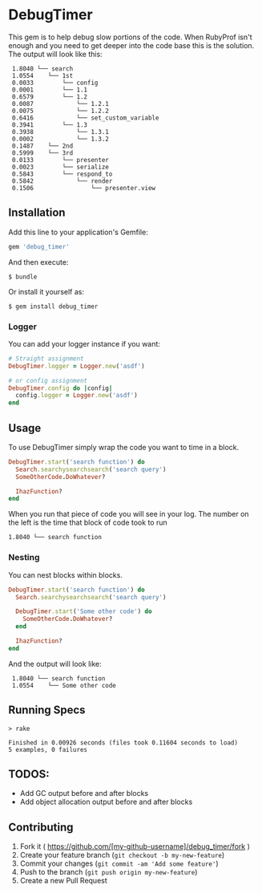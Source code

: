 # DebugTimer

This gem is to help debug slow portions of the code.  When RubyProf isn't enough and you need to get deeper into the code base this is the solution.  The output will look like this:

```
 1.8040 └── search
 1.0554    └── 1st
 0.0033        └── config
 0.0001        └── 1.1
 0.6579        └── 1.2
 0.0087            └── 1.2.1
 0.0075            └── 1.2.2
 0.6416            └── set_custom_variable
 0.3941        └── 1.3
 0.3938            └── 1.3.1
 0.0002            └── 1.3.2
 0.1487    └── 2nd
 0.5999    └── 3rd
 0.0133        └── presenter
 0.0023        └── serialize
 0.5843        └── respond_to
 0.5842            └── render
 0.1506                └── presenter.view

 ```

## Installation

Add this line to your application's Gemfile:

```ruby
gem 'debug_timer'
```

And then execute:

    $ bundle

Or install it yourself as:

    $ gem install debug_timer

### Logger

You can add your logger instance if you want:

```ruby
# Straight assignment
DebugTimer.logger = Logger.new('asdf')

# or config assignment
DebugTimer.config do |config|
  config.logger = Logger.new('asdf')
end

```
## Usage

To use DebugTimer simply wrap the code you want to time in a block.

```ruby
DebugTimer.start('search function') do
  Search.searchysearchsearch('search query')
  SomeOtherCode.DoWhatever?

  IhazFunction?
end
```

When you run that piece of code you will see in your log.  The number on the left is the time that block of code took to run

```
1.8040 └── search function
```

### Nesting

You can nest blocks within blocks.

```ruby
DebugTimer.start('search function') do
  Search.searchysearchsearch('search query')

  DebugTimer.start('Some other code') do
    SomeOtherCode.DoWhatever?
  end

  IhazFunction?
end
```

And the output will look like:

```
 1.8040 └── search function
 1.0554    └── Some other code
```

## Running Specs

```
> rake

Finished in 0.00926 seconds (files took 0.11604 seconds to load)
5 examples, 0 failures
```

## TODOS:
- Add GC output before and after blocks
- Add object allocation output before and after blocks

## Contributing

1. Fork it ( https://github.com/[my-github-username]/debug_timer/fork )
2. Create your feature branch (`git checkout -b my-new-feature`)
3. Commit your changes (`git commit -am 'Add some feature'`)
4. Push to the branch (`git push origin my-new-feature`)
5. Create a new Pull Request
